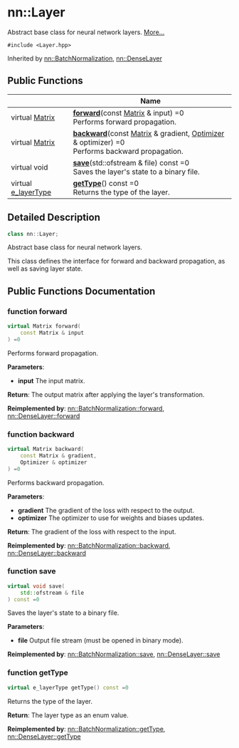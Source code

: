 # nn::Layer



Abstract base class for neural network layers.  [More...](#detailed-description)


`#include <Layer.hpp>`

Inherited by [nn::BatchNormalization](classnn_1_1_batch_normalization.md), [nn::DenseLayer](classnn_1_1_dense_layer.md)

## Public Functions

|                | Name           |
| -------------- | -------------- |
| virtual [Matrix](classnn_1_1_matrix.md) | **[forward](classnn_1_1_layer.md#function-forward)**(const [Matrix](classnn_1_1_matrix.md) & input) =0<br>Performs forward propagation.  |
| virtual [Matrix](classnn_1_1_matrix.md) | **[backward](classnn_1_1_layer.md#function-backward)**(const [Matrix](classnn_1_1_matrix.md) & gradient, [Optimizer](classnn_1_1_optimizer.md) & optimizer) =0<br>Performs backward propagation.  |
| virtual void | **[save](classnn_1_1_layer.md#function-save)**(std::ofstream & file) const =0<br>Saves the layer's state to a binary file.  |
| virtual [e_layerType](../Namespaces/namespacenn.md#enum-e_layertype) | **[getType](classnn_1_1_layer.md#function-gettype)**() const =0<br>Returns the type of the layer.  |

## Detailed Description

```cpp
class nn::Layer;
```

Abstract base class for neural network layers. 

This class defines the interface for forward and backward propagation, as well as saving layer state.

## Public Functions Documentation

### function forward

```cpp
virtual Matrix forward(
    const Matrix & input
) =0
```

Performs forward propagation. 

**Parameters**: 

  * **input** The input matrix. 


**Return**: The output matrix after applying the layer's transformation. 

**Reimplemented by**: [nn::BatchNormalization::forward](classnn_1_1_batch_normalization.md#function-forward), [nn::DenseLayer::forward](classnn_1_1_dense_layer.md#function-forward)


### function backward

```cpp
virtual Matrix backward(
    const Matrix & gradient,
    Optimizer & optimizer
) =0
```

Performs backward propagation. 

**Parameters**: 

  * **gradient** The gradient of the loss with respect to the output.
  * **optimizer** The optimizer to use for weights and biases updates.


**Return**: The gradient of the loss with respect to the input. 

**Reimplemented by**: [nn::BatchNormalization::backward](classnn_1_1_batch_normalization.md#function-backward), [nn::DenseLayer::backward](classnn_1_1_dense_layer.md#function-backward)


### function save

```cpp
virtual void save(
    std::ofstream & file
) const =0
```

Saves the layer's state to a binary file. 

**Parameters**: 

  * **file** Output file stream (must be opened in binary mode). 


**Reimplemented by**: [nn::BatchNormalization::save](classnn_1_1_batch_normalization.md#function-save), [nn::DenseLayer::save](classnn_1_1_dense_layer.md#function-save)


### function getType

```cpp
virtual e_layerType getType() const =0
```

Returns the type of the layer. 

**Return**: The layer type as an enum value. 

**Reimplemented by**: [nn::BatchNormalization::getType](classnn_1_1_batch_normalization.md#function-gettype), [nn::DenseLayer::getType](classnn_1_1_dense_layer.md#function-gettype)
